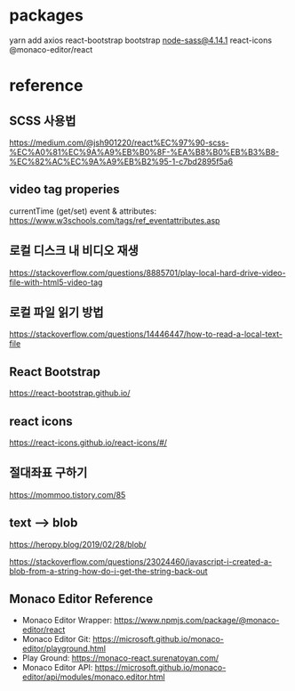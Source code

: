 # packages
yarn add axios react-bootstrap bootstrap node-sass@4.14.1 react-icons @monaco-editor/react


# reference

## SCSS 사용법
https://medium.com/@jsh901220/react%EC%97%90-scss-%EC%A0%81%EC%9A%A9%EB%B0%8F-%EA%B8%B0%EB%B3%B8-%EC%82%AC%EC%9A%A9%EB%B2%95-1-c7bd2895f5a6


## video tag properies
currentTime (get/set)
event & attributes: https://www.w3schools.com/tags/ref_eventattributes.asp

## 로컬 디스크 내 비디오 재생
https://stackoverflow.com/questions/8885701/play-local-hard-drive-video-file-with-html5-video-tag


## 로컬 파일 읽기 방법
https://stackoverflow.com/questions/14446447/how-to-read-a-local-text-file


## React Bootstrap
https://react-bootstrap.github.io/


## react icons
https://react-icons.github.io/react-icons/#/


## 절대좌표 구하기
https://mommoo.tistory.com/85


## text --> blob
https://heropy.blog/2019/02/28/blob/

https://stackoverflow.com/questions/23024460/javascript-i-created-a-blob-from-a-string-how-do-i-get-the-string-back-out



## Monaco Editor Reference
- Monaco Editor Wrapper: https://www.npmjs.com/package/@monaco-editor/react
- Monaco Editor Git: https://microsoft.github.io/monaco-editor/playground.html
- Play Ground: https://monaco-react.surenatoyan.com/
- Monaco Editor API: https://microsoft.github.io/monaco-editor/api/modules/monaco.editor.html
